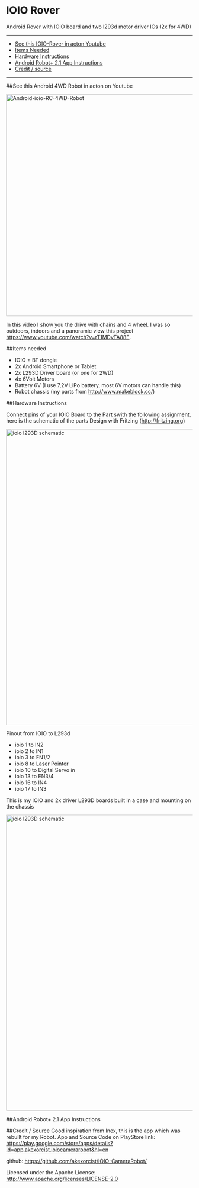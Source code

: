# IOIO Rover
Android Rover with IOIO board and two l293d motor driver ICs (2x for 4WD)


* * *
+ [See this IOIO-Rover in acton Youtube](#youtube)
+ [Items Needed](#itemsNeeded)
+ [Hardware Instructions](#instructionshard)
+ [Android Robot+ 2.1 App Instructions](#instructionsapp)
+ [Credit / source](#credit)

* * *

##<a name="youtube"></a>See this Android 4WD Robot in acton on Youtube

<p><img src="https://oxinon.com/wp-content/uploads/2018/11/ioio-Rover.png" alt="Android-ioio-RC-4WD-Robot" width="600"></a></p>

In this video I show you the drive with chains and 4 wheel. I was so outdoors, indoors and a panoramic view this project https://www.youtube.com/watch?v=rT1MDyTA88E.


##<a name="itemsNeeded"></a>Items needed

+ IOIO + BT dongle
+ 2x Android Smartphone or Tablet
+ 2x L293D Driver board (or one for 2WD)
+ 4x 6Volt Motors
+ Battery 6V (I use 7,2V LiPo battery, most 6V motors can handle this)
+ Robot chassis  (my parts from http://www.makeblock.cc/)

##<a name="instructionshard"></a>Hardware Instructions

Connect pins of your IOIO Board to the Part swith the following assignment, here is the schematic of the parts Design with Fritzing (http://fritzing.org)


<p><a href="https://oxinon.com/wp-content/uploads/2018/11/IOIO-4WD-Robot-shematic-v1.2.png"><img src="https://oxinon.com/wp-content/uploads/2018/11/IOIO-4WD-Robot-shematic-v1.2.png" alt="ioio l293D schematic" width="800"></a></p>

Pinout from IOIO to L293d

+ ioio 1 to IN2 
+ ioio 2 to IN1
+ ioio 3 to EN1/2
+ ioio 8 to Laser Pointer
+ ioio 10 to Digital Servo in
+ ioio 13 to EN3/4
+ ioio 16 to IN4
+ ioio 17 to IN3


This is my IOIO and 2x driver L293D boards built in a case and mounting on the chassis 
<p><a href="http://www.joeatx247.de/wp-content/uploads/2015/02/IOIO-4WD-Robot-shematic-v1.png"><img src="http://www.joeatx247.de/wp-content/uploads/2015/02/IMG_1276-1024x768.jpg" alt="ioio l293D schematic" width="800"></a></p>


##<a name="instructionsapp"></a>Android Robot+ 2.1 App Instructions

##<a name="credit"></a>Credit / Source
Good inspiration from Inex, this is the app which was rebuilt for my Robot.
App and Source Code on PlayStore link: https://play.google.com/store/apps/details?id=app.akexorcist.ioiocamerarobot&hl=en

github:  https://github.com/akexorcist/IOIO-CameraRobot/

Licensed under the Apache License:
http://www.apache.org/licenses/LICENSE-2.0


